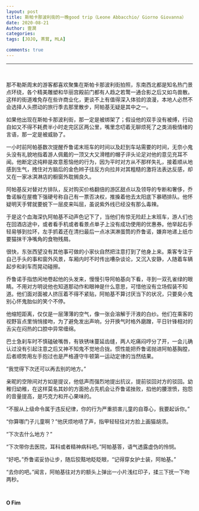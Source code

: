 ```yaml
---
layout: post
title: 斯帕卡那波利街的一晚good trip（Leone Abbacchio/ Giorno Giovanna）
date: 2020-08-21
Author: 壹澗
categories: 
tags: [JOJO, 茶茸, MLA]

comments: true
--- 
```


***

<br/>

那不勒斯周末的游客都喜欢聚集在斯帕卡那波利街拍照，东南西北都是知名热门景点环绕，各个精美雕塑和华丽宫殿前门都有人趋之若鹜一通合影之后又如鸟兽散。这样的街道难免存在些许商业化，更谈不上有值得深入体验的浪漫，本地人必然不会选择人头攒动的旅行季去那里散步，阿帕基无疑是其中之一。

如果他出现在斯帕卡那波利街，那一定是被绑架了；假设他的双手没有被缚，行动自如又不得不耗费半小时走完区区两公里，嘴里念叨着无聊烦死了之类消极情绪的言语，那一定是被威胁了。

一小时前阿帕基数次提醒乔鲁诺末班车的时间以及赶到车站需要的时间，无奈小鬼头没有礼貌地指着游人佩戴的一顶又大又滑稽的帽子评头论足对他的意见充耳不闻。他断定这纯粹是故意惹恼他的行为，因为平时对方从不那样失礼，接着顺从地感到生气，拽住对方脑后的金色辫子往反方向拉并对其粗糙的激将法表达反感，却又在一家冰淇淋店的橱窗外耽搁良久。

阿帕基反对替对方排队，反对购买价格翻倍的游区甜点以及领导的专断和奢侈，乔鲁诺躲在屋檐下强硬号称自己有一票否决权，推搡着他去太阳底下暴晒排队。他怀疑明天手臂就要蜕下一层皮来叫屈，虽说紫外线已经没有那么毒辣。

于是这个血海深仇阿帕基不动声色记下了，当他们有惊无险赶上末班车，游人们也在回酒店途中，或者看手机或者看景点单子上没有成功使用的优惠券。他举起右手轻易够到拉环，左手抓着还在清扫最后一点冰淇淋蛋筒的乔鲁诺，嫌弃地递上纸巾要猫抹干净嘴角的食物残屑。

很快，东张西望没有其他事可做的小家伙自然把注意打到了他身上来。乘客专注于自己手头的事和窗外风景，车厢内时不时传出嘈杂谈论，又沉入安静，人随着车辆起步和刹车而晃动碰擦。

乔鲁诺手指悠闲地卷起他的头发来，慢慢引导阿帕基向下看，寻到一双孔雀绿的眼睛。不用对方明说他也知道那动作和眼神是什么意思，可惜他没有立场假装不知道。他们面对面被人挤压着不得不紧贴，阿帕基不算讨厌当下的状况，只要臭小鬼别心怀鬼胎似的笑个不停。

他缩短距离，仅仅是一层薄薄的空气，像一张会溶解于汗液的白纱。他们在乘客的视野盲点里悄悄接吻，为了避免发出声响，分开换气时格外磨蹭，平日针锋相对的舌尖在闷热的口腔中异常缠绵。

巴士急刹车时不慎磕破嘴唇，有铁锈味蔓延齿缝，两人吃痛闷哼分了开，一会儿确认过没有引起注意之后又神不知鬼不觉地合拢。惯性能把乔鲁诺抛进阿帕基胸膛，后者顺势用左手抱过也是严格遵守牛顿第一运动定律的当然结果。

“我觉得下次还可以再去别的地方。”

亲昵的空隙间对方如是提议，他低声而强烈地提出抗议，提前驳回对方的驳回。幼稚归幼稚，在这样莫名其妙的方面抢占先机会让乔鲁诺挫败，掐他的腰泄愤，抱怨的音量提高，是巧克力和开心果味的。

“不服从上级命令属于违反纪律，你的行为严重损害儿童的自尊心，我要起诉你。”

“你算哪门子儿童啊？”他厌烦地啧了声，指甲轻轻往对方脸上画猫胡须。

“下次去什么地方？”

“下次带你去医院，耳科或者精神病科吧。”阿帕基答，语气透露虚伪的怜悯。

“好吧。”乔鲁诺妥协让步，随后狡黠地眨眨眼，“记得穿女护士装，阿帕基。”

“去你的吧。”闻言，阿帕基往对方的额头上弹出一小片浅红印子，揉三下抚一下吻两秒。

<br/>

**O Fim**